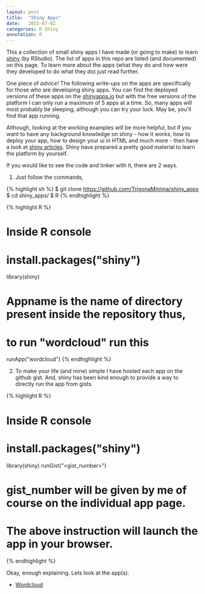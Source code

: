 ```yaml
---
layout: post
title:  "Shiny Apps"
date:   2015-07-02
categories: R Shiny
annotation: R
---
```


This a collection of small shiny apps I have made (or going to make) to learn [shiny](http://shiny.rstudio.com/) (by RStudio). The list of apps in this repo are listed (and documented) on this page. To learn more about the apps (what they do and how were they developed to do what they do) just read further. 

One piece of *advice!* The following write-ups on the apps are specifically for those who are developing shiny apps. You can find the deployed versions of these apps on the [shinyapps.io](https://www.shinyapps.io/) but with the free versions of the platform I can only run a maximum of 5 apps at a time. So, many apps will most probably be sleeping, although you can try your luck. May be, you'll find that app running. 

Although, looking at the working examples will be more helpful, but if you want to have any background knowledge on shiny - how it works, how to deploy your app, how to design your ui in HTML and much more - then have a look at [shiny articles](http://shiny.rstudio.com/articles/). Shiny have prepared a pretty good material to learn the platform by yourself.

If you would like to see the code and tinker with it, there are 2 ways.

1. Just follow the commands,

{% highlight sh %}
$ git clone https://github.com/TrigonaMinima/shiny_apps
$ cd shiny_apps/
$ R
{% endhighlight %}

{% highlight R %}
# Inside R console
# install.packages("shiny")
library(shiny)
# Appname is the name of directory present inside the repository thus,
# to run "wordcloud" run this
runApp("wordcloud")
{% endhighlight %}

2. To make your life (and mine) simple I have hosted each app on the github gist. And, shiny has been kind enough to provide a way to directly run the app from gists.

{% highlight R %}
# Inside R console
# install.packages("shiny")
library(shiny)
runGist("<gist_number>")
# gist_number will be given by me of course on the individual app page.
# The above instruction will launch the app in your browser.
{% endhighlight %}


Okay, enough explaining. Lets look at the app(s).

- [Wordcloud](https://trigonaminima.github.io/shiny_apps/2014/06/28/wordcloud/)

